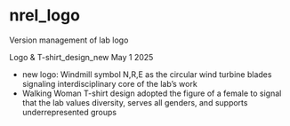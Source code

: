 # nrel_logo
Version management of lab logo

Logo & T-shirt_design_new May 1 2025 
- new logo: Windmill symbol
N,R,E as the circular wind turbine blades signaling interdisciplinary core of the lab’s work
- Walking Woman T-shirt design
adopted the figure of a female to signal that the lab values diversity, serves all genders, and supports underrepresented groups


